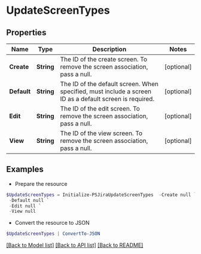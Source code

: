 # UpdateScreenTypes
## Properties

Name | Type | Description | Notes
------------ | ------------- | ------------- | -------------
**Create** | **String** | The ID of the create screen. To remove the screen association, pass a null. | [optional] 
**Default** | **String** | The ID of the default screen. When specified, must include a screen ID as a default screen is required. | [optional] 
**Edit** | **String** | The ID of the edit screen. To remove the screen association, pass a null. | [optional] 
**View** | **String** | The ID of the view screen. To remove the screen association, pass a null. | [optional] 

## Examples

- Prepare the resource
```powershell
$UpdateScreenTypes = Initialize-PSJiraUpdateScreenTypes  -Create null `
 -Default null `
 -Edit null `
 -View null
```

- Convert the resource to JSON
```powershell
$UpdateScreenTypes | ConvertTo-JSON
```

[[Back to Model list]](../README.md#documentation-for-models) [[Back to API list]](../README.md#documentation-for-api-endpoints) [[Back to README]](../README.md)

